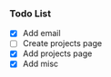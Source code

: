 
### Todo List

- [x] Add email 
- [ ] Create projects page
- [X] Add projects page
- [X] Add misc  
